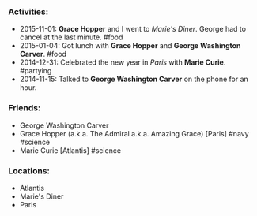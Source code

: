 ### Activities:
- 2015-11-01: **Grace Hopper** and I went to _Marie's Diner_. George had to cancel at the last minute. #food
- 2015-01-04: Got lunch with **Grace Hopper** and **George Washington Carver**. #food
- 2014-12-31: Celebrated the new year in _Paris_ with **Marie Curie**. #partying
- 2014-11-15: Talked to **George Washington Carver** on the phone for an hour.

### Friends:
- George Washington Carver
- Grace Hopper (a.k.a. The Admiral a.k.a. Amazing Grace) [Paris] #navy #science
- Marie Curie [Atlantis] #science

### Locations:
- Atlantis
- Marie's Diner
- Paris
